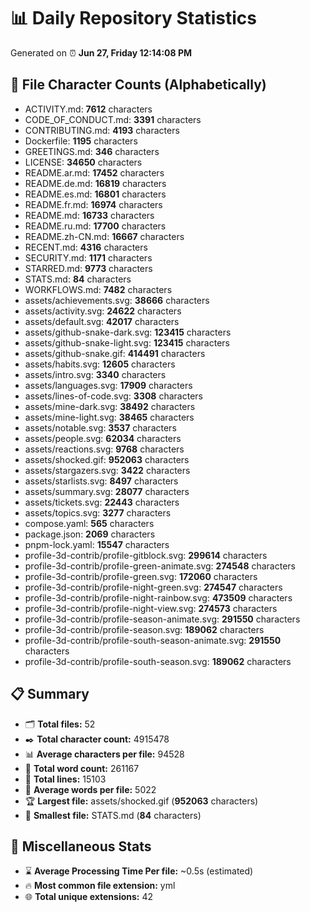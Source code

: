 # 📊 Daily Repository Statistics
Generated on ⏰ **Jun 27, Friday 12:14:08 PM**

## 📂 File Character Counts (Alphabetically)
- ACTIVITY.md: **7612** characters
- CODE_OF_CONDUCT.md: **3391** characters
- CONTRIBUTING.md: **4193** characters
- Dockerfile: **1195** characters
- GREETINGS.md: **346** characters
- LICENSE: **34650** characters
- README.ar.md: **17452** characters
- README.de.md: **16819** characters
- README.es.md: **16801** characters
- README.fr.md: **16974** characters
- README.md: **16733** characters
- README.ru.md: **17700** characters
- README.zh-CN.md: **16667** characters
- RECENT.md: **4316** characters
- SECURITY.md: **1171** characters
- STARRED.md: **9773** characters
- STATS.md: **84** characters
- WORKFLOWS.md: **7482** characters
- assets/achievements.svg: **38666** characters
- assets/activity.svg: **24622** characters
- assets/default.svg: **42017** characters
- assets/github-snake-dark.svg: **123415** characters
- assets/github-snake-light.svg: **123415** characters
- assets/github-snake.gif: **414491** characters
- assets/habits.svg: **12605** characters
- assets/intro.svg: **3340** characters
- assets/languages.svg: **17909** characters
- assets/lines-of-code.svg: **3308** characters
- assets/mine-dark.svg: **38492** characters
- assets/mine-light.svg: **38465** characters
- assets/notable.svg: **3537** characters
- assets/people.svg: **62034** characters
- assets/reactions.svg: **9768** characters
- assets/shocked.gif: **952063** characters
- assets/stargazers.svg: **3422** characters
- assets/starlists.svg: **8497** characters
- assets/summary.svg: **28077** characters
- assets/tickets.svg: **22443** characters
- assets/topics.svg: **3277** characters
- compose.yaml: **565** characters
- package.json: **2069** characters
- pnpm-lock.yaml: **15547** characters
- profile-3d-contrib/profile-gitblock.svg: **299614** characters
- profile-3d-contrib/profile-green-animate.svg: **274548** characters
- profile-3d-contrib/profile-green.svg: **172060** characters
- profile-3d-contrib/profile-night-green.svg: **274547** characters
- profile-3d-contrib/profile-night-rainbow.svg: **473509** characters
- profile-3d-contrib/profile-night-view.svg: **274573** characters
- profile-3d-contrib/profile-season-animate.svg: **291550** characters
- profile-3d-contrib/profile-season.svg: **189062** characters
- profile-3d-contrib/profile-south-season-animate.svg: **291550** characters
- profile-3d-contrib/profile-south-season.svg: **189062** characters

## 📋 Summary
- 🗂️ **Total files:** 52
- ✒️ **Total character count:** 4915478
- 📊 **Average characters per file:** 94528
- 📝 **Total word count:** 261167
- 🧾 **Total lines:** 15103
- 📐 **Average words per file:** 5022
- 🏆 **Largest file:** assets/shocked.gif (**952063** characters)
- 🥉 **Smallest file:** STATS.md (**84** characters)

## 🌟 Miscellaneous Stats
- ⌛ **Average Processing Time Per file:** ~0.5s (estimated)
- 🔥 **Most common file extension:** yml
- 🌐 **Total unique extensions:** 42
